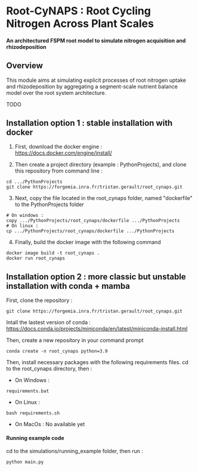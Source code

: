 # Root-CyNAPS : Root Cycling Nitrogen Across Plant Scales
#### An architectured FSPM root model to simulate nitrogen acquisition and rhizodeposition

## Overview

This module aims at simulating explicit processes of root nitrogen uptake and rhizodeposition by aggregating a segment-scale nutrient balance model over the root system architecture.

TODO

## Installation option 1 : stable installation with docker

1. First, download the docker engine : https://docs.docker.com/engine/install/

2. Then create a project directory (example : PythonProjects), and clone this repository from command line :
```
cd .../PythonProjects
git clone https://forgemia.inra.fr/tristan.gerault/root_cynaps.git
```

3. Next, copy the file located in the root_cynaps folder, named "dockerfile" to the PythonProjects folder

```
# On windows :
copy .../PythonProjects/root_cynaps/dockerfile .../PythonProjects 
# On linux :
cp .../PythonProjects/root_cynaps/dockerfile .../PythonProjects 
```

4. Finally, build the docker image with the following command
```
docker image build -t root_cynaps .
docker run root_cynaps
```


## Installation option 2 : more classic but unstable installation with conda + mamba

First, clone the repository :
```
git clone https://forgemia.inra.fr/tristan.gerault/root_cynaps.git
```

Intall the lastest version of conda : https://docs.conda.io/projects/miniconda/en/latest/miniconda-install.html

Then, create a new repository in your command prompt
```
conda create -n root_cynaps python=3.9
```

Then, install necessary packages with the following requirements files. cd to the root_cynaps directory, then :

- On Windows :
```
requirements.bat
```
- On Linux :
```
bash requirements.sh
```
- On MacOs :
No available yet

#### Running example code

cd to the simulations/running_example folder, then run :
```
python main.py
```